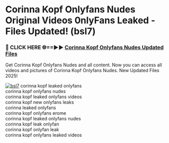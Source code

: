 # Corinna Kopf Onlyfans Nudes Original Videos 0nlyFans Leaked - Files Updated! (bsl7)

<h3>🔴 CLICK HERE 🌐==►► <a href="https://tinyurl.com/2wckxsce" rel="nofollow">Corinna Kopf Onlyfans Nudes Updated Files</a></h3>

Get Corinna Kopf Onlyfans Nudes and all content. Now you can access all videos and pictures of Corinna Kopf Onlyfans Nudes. New Updated Files 2025!

[![bsl7](https://i.imgur.com/AFduVYN.gif)](https://tinyurl.com/2wckxsce)
corinna kopf leaked onlyfans<br>
corinna kopf onlyfans nudes<br>
corinna kopf leaked onlyfans videos<br>
corinna kopf new onlyfans leaks<br>
corinna leaked onlyfans<br>
corinna kopf onlyfans erome<br>
corinna kopf leaked onlyfans nudes<br>
corinna kopf leak onlyfan<br>
corinna kopf onlyfan leak<br>
corinna kopf onlyfans leaked videos